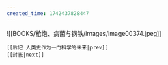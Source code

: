 ```yaml
---
created_time: 1742437828447
---
```

 

![[BOOKS/枪炮、病菌与钢铁/images/image00374.jpeg]]

```booknav
[[后记 人类史作为一门科学的未来|prev]]
[[封底|next]]
```